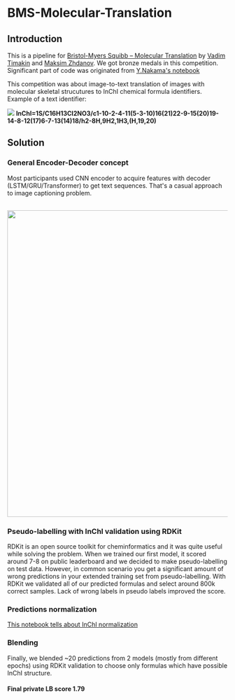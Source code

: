 # **BMS-Molecular-Translation**

## **Introduction**
This is a pipeline for [Bristol-Myers Squibb – Molecular Translation](https://www.kaggle.com/c/bms-molecular-translation) by 
[Vadim Timakin](https://github.com/t0efL) and [Maksim Zhdanov](https://github.com/xzcodes). We got bronze medals in this competition.
Significant part of code was originated from 
[Y.Nakama's notebook](https://www.kaggle.com/yasufuminakama/inchi-resnet-lstm-with-attention-starter) 

This competition was about image-to-text translation of images with molecular skeletal strucutures to InChI chemical formula identifiers. Example of a text identifier:

![](https://www.kaggleusercontent.com/kf/56177275/eyJhbGciOiJkaXIiLCJlbmMiOiJBMTI4Q0JDLUhTMjU2In0..KdFGELi4smozCcC_cPCdgg.yiauS_UdZbed07asLdsvH8I3ACfE-6mDp_GyNrG-YF_CIWXu_XZDRJEBYtph-7k84wbkPdpIOB0WqUx5sFo38nR3U-SU3ZiYJqxfg3WA-vkqZzwHbqK4-yAFUAErVRFkIMgqo4cSAFoQ6uUQld-HkLR2ErgL7tLDE8KqwaFtpocpNgpspeqjSUoP0P5qqABGJOtDgj2mt-SiwQ9IHm29kQBaYHTTS3yGsf_6kb97XfhLYiyYjg2C2ITuVA75hzrVG_d7TWAlM2oe2v1U8a0OiioRk90IRQcdNwOreRnNnNc42Q4KmZe1budXxoboxZOOAkr8JlG4fAVstbm5YDkYOOJNFh9hRvp_ytOPnS9ljCc-yMeX5J82enQTRTWRvg1ahmMZSuAle51_WBn9eRdvysq7FIUDq66nbwrbUGzydVbBWNtzjWELMwscPUF349VdVpc7r16GtAnwVHl2-4EbqSkJI1Hit-_LdfWVquCG2xAAK-8xdcWaCnpDEymRwcvyndyAn22Unz-ZPjT-6VVvuqvRpSh-7rciOYFfiW8nxGj7ED3fhDrg1dkr097yabWPjS2urRxQinauotAX9D_GvglkV5NKlbyjeHlJvJUfI4PBxTlwdYccGAZ9FB6SG_cXs8CBu0T8eOfVNA3JElRZvDDSQymr0Acg6ZIoadj6E8RDG2G_9tIPZDwGJ0WmS2FQ._bwqbST0RSYL68hqfLSCsQ/__results___files/__results___12_1.png)
**InChI=1S/C16H13Cl2NO3/c1-10-2-4-11(5-3-10)16(21)22-9-15(20)19-14-8-12(17)6-7-13(14)18/h2-8H,9H2,1H3,(H,19,20)**

## **Solution**

### **General Encoder-Decoder concept**
Most participants used CNN encoder to acquire features with decoder (LSTM/GRU/Transformer) to get text sequences. 
That's a casual approach to image captioning problem.
<br><br>
<p align="center">
  <img src="https://raw.githubusercontent.com/sgrvinod/a-PyTorch-Tutorial-to-Image-Captioning/master/img/decoder_att.png" width="700" align="center">
</p>
 
### **Pseudo-labelling with InChI validation using RDKit**
RDKit is an open source toolkit for cheminformatics and it was quite useful while solving the problem. When we trained our first model, it scored around 7-8
on public leaderboard and we decided to make pseudo-labelling on test data. However, in common scenario you get a significant amount of wrong predictions in your
extended training set from pseudo-labelling. With RDKit we validated all of our predicted formulas and select around 800k correct samples. Lack of wrong labels
in pseudo labels improved the score.

### Predictions normalization

[This notebook tells about InChI normalization](https://www.kaggle.com/nofreewill/normalize-your-predictions)

### Blending

Finally, we blended ~20 predictions from 2 models (mostly from different epochs) using RDKit validation to choose only 
formulas which have possible InChI structure.

#### **Final private LB score 1.79**
